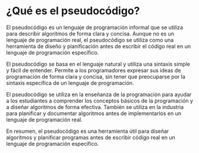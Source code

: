 # ¿Qué es el pseudocódigo?

El pseudocódigo es un lenguaje de programación informal que se utiliza para describir algoritmos de forma clara y
concisa. Aunque no es un lenguaje de programación real, el pseudocódigo se utiliza como una herramienta de diseño y
planificación antes de escribir el código real en un lenguaje de programación específico.

El pseudocódigo se basa en el lenguaje natural y utiliza una sintaxis simple y fácil de entender. Permite a los
programadores expresar sus ideas de programación de forma clara y concisa, sin tener que preocuparse por la sintaxis
específica de un lenguaje de programación.

El pseudocódigo se utiliza en la enseñanza de la programación para ayudar a los estudiantes a comprender los conceptos
básicos de la programación y a diseñar algoritmos de forma efectiva. También se utiliza en la industria para planificar
y documentar algoritmos antes de implementarlos en un lenguaje de programación real.

En resumen, el pseudocódigo es una herramienta útil para diseñar algoritmos y planificar programas antes de escribir
código real en un lenguaje de programación específico.